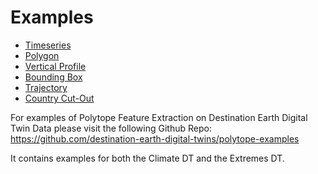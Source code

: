# Examples

* <a href="../timeseries_example">Timeseries</a>
* <a href="../polygon_example">Polygon</a>
* <a href="../vertical_profile_example">Vertical Profile</a>
* <a href="../boundingbox_example">Bounding Box</a>
* <a href="../trajectory_example">Trajectory</a>
* <a href="../country_example">Country Cut-Out</a>

For examples of Polytope Feature Extraction on Destination Earth Digital Twin Data please visit the following Github Repo: https://github.com/destination-earth-digital-twins/polytope-examples

It contains examples for both the Climate DT and the Extremes DT.